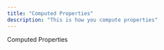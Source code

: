 ```yaml
---
title: "Computed Properties"
description: "This is how you compute properties"
---
```


Computed Properties
